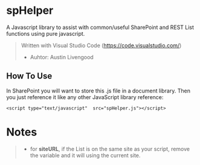 # spHelper
A Javascript library to assist with common/useful SharePoint and REST List functions using pure javascript.

> Written with Visual Studio Code (https://code.visualstudio.com/) 
> - Auhtor: Austin Livengood
> 

## How To Use
In SharePoint you will want to store this .js file in a document library. Then you just reference it like any other JavaScript library reference:

    <script type="text/javascript"  src="spHelper.js"></script>
   
# Notes
 > - for **siteURL**, if the List is on the same site as your script, remove the variable and it will using the current site.
